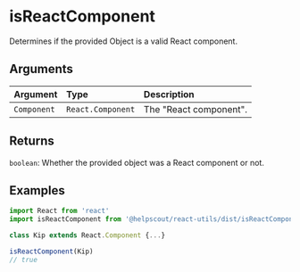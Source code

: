 # isReactComponent

Determines if the provided Object is a valid React component.

## Arguments

| Argument | Type | Description |
| :--- | :--- | :--- |
| `Component` | `React.Component` | The "React component". |

## Returns

`boolean`: Whether the provided object was a React component or not.

## Examples

```jsx
import React from 'react'
import isReactComponent from '@helpscout/react-utils/dist/isReactComponent'

class Kip extends React.Component {...}

isReactComponent(Kip)
// true
```


